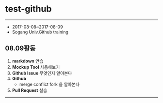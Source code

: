 # test-github
****
* 2017-08-08~2017-08-09
* Sogang Univ.Github training

## 08.09활동
1. __markdown__ 연습
2. __Mockup Tool__ 사용해보기
3. __Github Issue__ 무엇인지 알아본다
4. __Github__
    * merge  conflict  fork 을 알아본다
5. __Pull Request__ 실습

****
